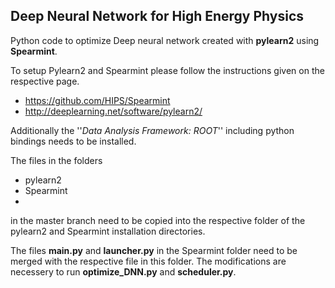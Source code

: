 Deep Neural Network for High Energy Physics
-----------

Python code to optimize Deep neural network created with **pylearn2** using **Spearmint**.

To setup Pylearn2 and Spearmint please follow the instructions given on the respective page.

-   https://github.com/HIPS/Spearmint
-   http://deeplearning.net/software/pylearn2/

Additionally the ''*Data Analysis Framework: ROOT*'' including python bindings needs to be installed. 

The files in the folders 
- pylearn2
- Spearmint
-
in the master branch need to be copied into the respective folder of the 
pylearn2 and Spearmint installation directories.

The files **main.py** and **launcher.py** in the Spearmint folder need to be merged 
with the respective file in this folder. The modifications are necessery to run
**optimize_DNN.py** and **scheduler.py**.

